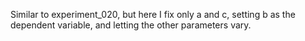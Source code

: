 Similar to experiment_020, but here I fix only a and c, setting b as the dependent variable, and letting the other parameters vary.